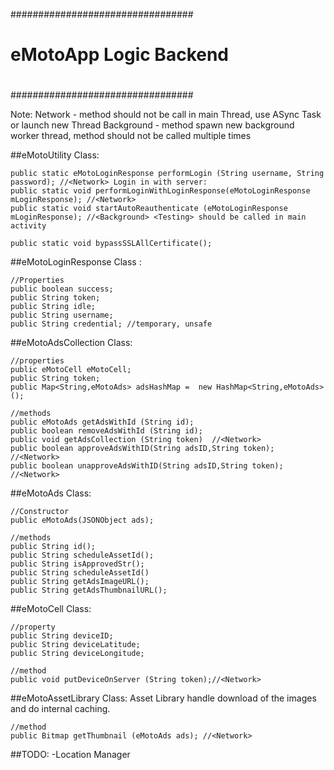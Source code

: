 #################################
#
# eMotoApp Logic Backend
#
#################################

Note:
Network - method should not be call in main Thread, use ASync Task or launch new Thread
Background - method spawn new background worker thread, method should not be called multiple times

##eMotoUtility Class:
    
    public static eMotoLoginResponse performLogin (String username, String password); //<Network> Login in with server:
    public static void performLoginWithLoginResponse(eMotoLoginResponse mLoginResponse); //<Network>
    public static void startAutoReauthenticate (eMotoLoginResponse mLoginResponse); //<Background> <Testing> should be called in main activity

    public static void bypassSSLAllCertificate();

##eMotoLoginResponse Class <implements parcelable>:

    //Properties
    public boolean success;
    public String token;
    public String idle;
    public String username;
    public String credential; //temporary, unsafe

##eMotoAdsCollection Class:

    //properties 
    public eMotoCell eMotoCell;
    public String token;
    public Map<String,eMotoAds> adsHashMap =  new HashMap<String,eMotoAds>();

    //methods
    public eMotoAds getAdsWithId (String id);
    public boolean removeAdsWithId (String id);
    public void getAdsCollection (String token)  //<Network>
    public boolean approveAdsWithID(String adsID,String token); //<Network>
    public boolean unapproveAdsWithID(String adsID,String token); //<Network>


##eMotoAds Class:

    //Constructor
    public eMotoAds(JSONObject ads);

    //methods
    public String id();
    public String scheduleAssetId();
    public String isApprovedStr();
    public String scheduleAssetId()
    public String getAdsImageURL();
    public String getAdsThumbnailURL();

##eMotoCell Class:

    //property
    public String deviceID;
    public String deviceLatitude;
    public String deviceLongitude;

    //method
    public void putDeviceOnServer (String token);//<Network>


##eMotoAssetLibrary Class:
 Asset Library handle download of the images and do internal caching.

    //method
    public Bitmap getThumbnail (eMotoAds ads); //<Network>





##TODO:
-Location Manager
